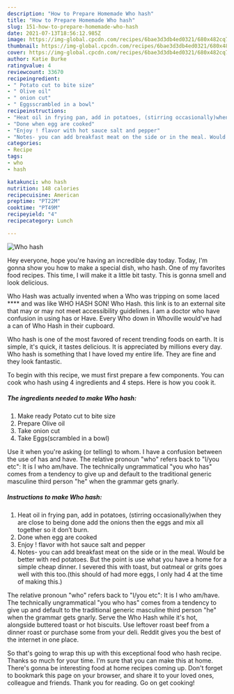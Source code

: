 ```yaml
---
description: "How to Prepare Homemade Who hash"
title: "How to Prepare Homemade Who hash"
slug: 151-how-to-prepare-homemade-who-hash
date: 2021-07-13T18:56:12.985Z
image: https://img-global.cpcdn.com/recipes/6bae3d3db4ed0321/680x482cq70/who-hash-recipe-main-photo.jpg
thumbnail: https://img-global.cpcdn.com/recipes/6bae3d3db4ed0321/680x482cq70/who-hash-recipe-main-photo.jpg
cover: https://img-global.cpcdn.com/recipes/6bae3d3db4ed0321/680x482cq70/who-hash-recipe-main-photo.jpg
author: Katie Burke
ratingvalue: 4
reviewcount: 33670
recipeingredient:
- " Potato cut to bite size"
- " Olive oil"
- " onion cut"
- " Eggsscrambled in a bowl"
recipeinstructions:
- "Heat oil in frying pan, add in potatoes, (stirring occasionally)when they are close to being done add the onions then the eggs and mix all together so it don’t burn."
- "Done when egg are cooked"
- "Enjoy ! flavor with hot sauce salt and pepper"
- "Notes- you can add breakfast meat on the side or in the meal. Would be better with red potatoes. But the point is use what you have a home for a simple cheap dinner. I severed this with toast, but oatmeal or grits goes well with this too.(this should of had more eggs, I only had 4 at the time of making this.)"
categories:
- Recipe
tags:
- who
- hash

katakunci: who hash 
nutrition: 148 calories
recipecuisine: American
preptime: "PT22M"
cooktime: "PT49M"
recipeyield: "4"
recipecategory: Lunch

---
```



![Who hash](https://img-global.cpcdn.com/recipes/6bae3d3db4ed0321/680x482cq70/who-hash-recipe-main-photo.jpg)

Hey everyone, hope you're having an incredible day today. Today, I'm gonna show you how to make a special dish, who hash. One of my favorites food recipes. This time, I will make it a little bit tasty. This is gonna smell and look delicious.

Who Hash was actually invented when a Who was tripping on some laced **** and was like WHO HASH SON! Who Hash. this link is to an external site that may or may not meet accessibility guidelines. I am a doctor who have confusion in using has or Have. Every Who down in Whoville would&#39;ve had a can of Who Hash in their cupboard.

Who hash is one of the most favored of recent trending foods on earth. It is simple, it's quick, it tastes delicious. It is appreciated by millions every day. Who hash is something that I have loved my entire life. They are fine and they look fantastic.


To begin with this recipe, we must first prepare a few components. You can cook who hash using 4 ingredients and 4 steps. Here is how you cook it.

<!--inarticleads1-->

##### The ingredients needed to make Who hash:

1. Make ready  Potato cut to bite size
1. Prepare  Olive oil
1. Take  onion cut
1. Take  Eggs(scrambled in a bowl)


Use it when you&#39;re asking (or telling) to whom. I have a confusion between the use of has and have. The relative pronoun &#34;who&#34; refers back to &#34;I/you etc&#34;: It is I who am/have. The technically ungrammatical &#34;you who has&#34; comes from a tendency to give up and default to the traditional generic masculine third person &#34;he&#34; when the grammar gets gnarly. 

<!--inarticleads2-->

##### Instructions to make Who hash:

1. Heat oil in frying pan, add in potatoes, (stirring occasionally)when they are close to being done add the onions then the eggs and mix all together so it don’t burn.
1. Done when egg are cooked
1. Enjoy ! flavor with hot sauce salt and pepper
1. Notes- you can add breakfast meat on the side or in the meal. Would be better with red potatoes. But the point is use what you have a home for a simple cheap dinner. I severed this with toast, but oatmeal or grits goes well with this too.(this should of had more eggs, I only had 4 at the time of making this.)


The relative pronoun &#34;who&#34; refers back to &#34;I/you etc&#34;: It is I who am/have. The technically ungrammatical &#34;you who has&#34; comes from a tendency to give up and default to the traditional generic masculine third person &#34;he&#34; when the grammar gets gnarly. Serve the Who Hash while it&#39;s hot, alongside buttered toast or hot biscuits. Use leftover roast beef from a dinner roast or purchase some from your deli. Reddit gives you the best of the internet in one place. 

So that's going to wrap this up with this exceptional food who hash recipe. Thanks so much for your time. I'm sure that you can make this at home. There's gonna be interesting food at home recipes coming up. Don't forget to bookmark this page on your browser, and share it to your loved ones, colleague and friends. Thank you for reading. Go on get cooking!
